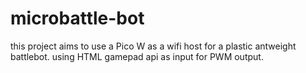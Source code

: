 # microbattle-bot

this project aims to use a Pico W as a wifi host for a plastic antweight battlebot.
using HTML gamepad api as input for PWM output.

